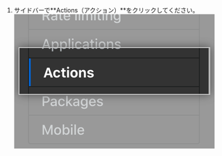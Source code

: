 1. サイドバーで**Actions（アクション）**をクリックしてください。 ![Actions tab in the settings sidebar](/assets/images/enterprise/management-console/sidebar-actions.png)
